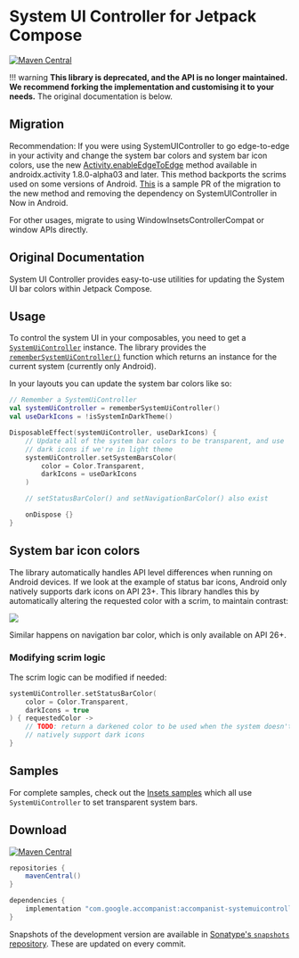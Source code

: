 # System UI Controller for Jetpack Compose

[![Maven Central](https://img.shields.io/maven-central/v/com.google.accompanist/accompanist-systemuicontroller)](https://search.maven.org/search?q=g:com.google.accompanist)

!!! warning
**This library is deprecated, and the API is no longer maintained. We recommend forking the implementation and customising it to your needs.** The original documentation is below.

## Migration
Recommendation: If you were using SystemUIController to go edge-to-edge in your activity and change the system bar colors and system bar icon colors, use the new [Activity.enableEdgeToEdge](https://developer.android.com/reference/androidx/activity/ComponentActivity#(androidx.activity.ComponentActivity).enableEdgeToEdge(androidx.activity.SystemBarStyle,androidx.activity.SystemBarStyle)) method available in androidx.activity 1.8.0-alpha03 and later. This method backports the scrims used on some versions of Android. [This](https://github.com/android/nowinandroid/pull/817) is a sample PR of the migration to the new method and removing the dependency on SystemUIController in Now in Android.

For other usages, migrate to using WindowInsetsControllerCompat or window APIs directly.

## Original Documentation
System UI Controller provides easy-to-use utilities for updating the System UI bar colors within Jetpack Compose.

## Usage
To control the system UI in your composables, you need to get a [`SystemUiController`](../api/systemuicontroller/systemuicontroller/com.google.accompanist.systemuicontroller/-system-ui-controller/) instance. The library provides the [`rememberSystemUiController()`](../api/systemuicontroller/systemuicontroller/com.google.accompanist.systemuicontroller/remember-system-ui-controller.html) function which returns an instance for the current system (currently only Android).

In your layouts you can update the system bar colors like so:

``` kotlin
// Remember a SystemUiController
val systemUiController = rememberSystemUiController()
val useDarkIcons = !isSystemInDarkTheme()

DisposableEffect(systemUiController, useDarkIcons) {
    // Update all of the system bar colors to be transparent, and use
    // dark icons if we're in light theme
    systemUiController.setSystemBarsColor(
        color = Color.Transparent,
        darkIcons = useDarkIcons
    )

    // setStatusBarColor() and setNavigationBarColor() also exist

    onDispose {}
}
```

## System bar icon colors
The library automatically handles API level differences when running on Android devices. If we look at the example
of status bar icons, Android only natively supports dark icons on API 23+. This library handles this by automatically
altering the requested color with a scrim, to maintain contrast:

![](api-scrim.png)

Similar happens on navigation bar color, which is only available on API 26+.

### Modifying scrim logic

The scrim logic can be modified if needed:

``` kotlin
systemUiController.setStatusBarColor(
    color = Color.Transparent,
    darkIcons = true
) { requestedColor ->
    // TODO: return a darkened color to be used when the system doesn't
    // natively support dark icons
}
```

## Samples

For complete samples, check out the [Insets samples](https://github.com/google/accompanist/tree/main/sample/src/main/java/com/google/accompanist/sample/insets) which all use `SystemUiController` to set transparent system bars.

## Download
[![Maven Central](https://img.shields.io/maven-central/v/com.google.accompanist/accompanist-systemuicontroller)](https://search.maven.org/search?q=g:com.google.accompanist)

```groovy
repositories {
    mavenCentral()
}

dependencies {
    implementation "com.google.accompanist:accompanist-systemuicontroller:<version>"
}
```

Snapshots of the development version are available in [Sonatype's `snapshots` repository][snap]. These are updated on every commit.

[compose]: https://developer.android.com/jetpack/compose
[snap]: https://oss.sonatype.org/content/repositories/snapshots/com/google/accompanist/accompanist-systemuicontroller/
